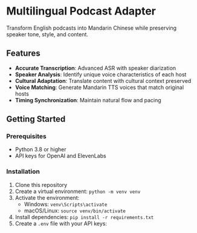 # Multilingual Podcast Adapter

Transform English podcasts into Mandarin Chinese while preserving speaker tone, style, and content.

## Features

- **Accurate Transcription**: Advanced ASR with speaker diarization
- **Speaker Analysis**: Identify unique voice characteristics of each host
- **Cultural Adaptation**: Translate content with cultural context preserved
- **Voice Matching**: Generate Mandarin TTS voices that match original hosts
- **Timing Synchronization**: Maintain natural flow and pacing

## Getting Started

### Prerequisites

- Python 3.8 or higher
- API keys for OpenAI and ElevenLabs

### Installation

1. Clone this repository
2. Create a virtual environment: `python -m venv venv`
3. Activate the environment: 
   - Windows: `venv\Scripts\activate`
   - macOS/Linux: `source venv/bin/activate`
4. Install dependencies: `pip install -r requirements.txt`
5. Create a `.env` file with your API keys:
